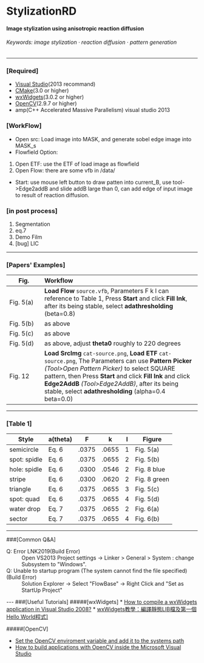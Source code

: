 # StylizationRD
#### Image stylization using anisotropic reaction diffusion
###### Keywords: image stylization · reaction diffusion · pattern generation

---


### [Required]
 * <a href="https://msdn.microsoft.com/zh-tw/vstudio/aa718325.aspx" target="_blank">Visual Studio</a>(2013 recommand)
 * <a href="http://www.cmake.org/" target="_blank">CMake</a>(3.0 or higher)
 * <a href="https://www.wxwidgets.org/" target="_blank">wxWidgets</a>(3.0.2 or higher)
 * <a href="http://opencv.org/" target="_blank">OpenCV</a>(2.9.7 or higher)
 * amp(C++ Accelerated Massive Parallelism)  visual studio 2013


### [WorkFlow]
 * Open src: Load image into MASK, and generate sobel edge image into MASK_s
 * Flowfield Option:
  1. Open ETF: use the ETF of load image as flowfield
  2. Open Flow: there are some vfb in /data/

 * Start: use mouse left button to draw patten into current_B, use tool->Edge2addB and slide addB large than 0, can add edge of input image to result of reaction diffusion.


### [in post process]
  1. Segmentation
  2. eq.7
  3. Demo Film
  4. [bug] LIC

---

### [Papers' Examples]
|Fig.　　　|Workflow|
|----------------|:--------|
|Fig. 5(a)| **Load Flow** `source.vfb`, Parameters F k l can reference to Table 1, Press **Start** and click **Fill Ink**, after its being stable, select **adathresholding** (beta=0.8)|
|Fig. 5(b)| as above |
|Fig. 5(c)| as above |
|Fig. 5(d)| as above, adjust **theta0** roughly to 220 degrees|
|Fig. 12| **Load SrcImg** `cat-source.png`, **Load ETF** `cat-source.png`, The Parameters can use **Pattern Picker** *(Tool>Open Pattern Picker)* to select SQUARE pattern, then Press **Start** and click **Fill Ink** and click **Edge2AddB** *(Tool>Edge2AddB)*, after its being stable, select **adathresholding** (alpha=0.4 beta=0.0)|

---

### [Table 1]
|Style       | a(theta)| F    | k    | l   |Figure      |
| ---------- | ------- | ---- | ---- | --- | ---------- |
|semicircle  |    Eq. 6| .0375| .0655| 1   |Fig. 5(a)   |
|spot: spidle|    Eq. 6| .0375| .0655| 2   |Fig. 5(b)   |
|hole: spidle|    Eq. 6| .0300| .0546| 2   |Fig. 8 blue |
|stripe      |    Eq. 6| .0300| .0620| 2   |Fig. 8 green|
|triangle    |    Eq. 6| .0375| .0655| 3   |Fig. 5(c)   |
|spot: quad  |    Eq. 6| .0375| .0655| 4   |Fig. 5(d)   |
|water drop  |    Eq. 7| .0375| .0655| 2   |Fig. 6(a)   |
|sector      |    Eq. 7| .0375| .0655| 4   |Fig. 6(b)   |


---

###[Common Q&A]
<dl>
  <dt>Q: Error LNK2019(Build Error)</dt>
  <dd>Open VS2013 Project settings -> Linker > General > System : change Subsystem to "Windows".</dd>

  <dt>Q: Unable to startup program (The system cannot find the file specified)(Build Error)</dt>
  <dd>Solution Explorer -> Select "FlowBase" -> Right Click and "Set as StartUp Project"</dd>
</dl>
---
###[Useful Tutorials]
#####[wxWidgets]
 * <a href="http://www.rhyous.com/2009/12/16/how-to-compile-a-wxwidgets-application-in-visual-studio-2008/" target="_blank">How to compile a wxWidgets application in Visual Studio 2008?</a>
 * <a href="http://changyang319.pixnet.net/blog/post/26984931-wxwidgets%E6%95%99%E5%AD%B8%EF%BC%9A%E7%B7%A8%E8%AD%AF%E9%9D%9C%E6%85%8Blib%E6%AA%94%E5%8F%8A%E7%AC%AC%E4%B8%80%E5%80%8Bhello-world" target="_blank">wxWidgets教學：編譯靜態LIB檔及第一個Hello World程式]</a>


#####[OpenCV]
 * <a href="http://docs.opencv.org/doc/tutorials/introduction/windows_install/windows_install.html#windowssetpathandenviromentvariable" target="_blank">Set the OpenCV enviroment variable and add it to the systems path</a>
 * <a href="http://docs.opencv.org/doc/tutorials/introduction/windows_visual_studio_Opencv/windows_visual_studio_Opencv.html#windows-visual-studio-how-to" target="_blank">How to build applications with OpenCV inside the Microsoft Visual Studio</a>
